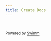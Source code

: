 ```yaml
---
title: Create Docs
---
```

&nbsp;

<SwmMeta version="3.0.0" repo-id="Z2l0aHViJTNBJTNBbGFyYXZlbC1hdXRvLXVwZGF0ZXIlM0ElM0FhbmlzQXJvbm5v" repo-name="laravel-auto-updater"><sup>Powered by [Swimm](https://app.swimm.io/)</sup></SwmMeta>
